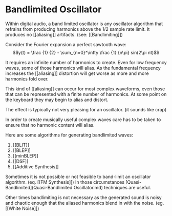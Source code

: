 # Bandlimited Oscillator
Within digital audio, a band limited oscillator is any oscillator algorithm that refrains from producing harmonics above the 1/2 sample rate limit. It produces no [[aliasing]] artifacts. (see: [[Bandlimiting]])

Consider the Fourier expansion a perfect sawtooth wave:
$$y(t) = \frac {1} {2} - \sum_{n=0}^\infty \frac {1} {n\pi} sin(2\pi nt)$$

It requires an infinite number of harmonics to create. Even for low frequency waves, some of those harmonics will alias. As the fundamental frequency increases the [[aliasing]] distortion will get worse as more and more harmonics fold over.

This kind of [[aliasing]] can occur for most complex waveforms, even those that can be represented with a finite number of harmonics. At some point on the keyboard they may begin to alias and distort.

The effect is typically not very pleasing for an oscillator. (it sounds like crap)

In order to create musically useful complex waves care has to be taken to ensure that no harmonic content will alias.

Here are some algorithms for generating bandlimited waves:
1. [[BLIT]]
2. [[BLEP]]
3. [[minBLEP]]
4. [[DSF]]
5. [[Additive Synthesis]]

Sometimes it is not possible or not feasible to band-limit an oscillator algorithm. (eq. [[FM Synthesis]]) In those circumstances [Quasi-Bandlimited](Quasi-Bandlimited Oscillator.md) techniques are useful. 

Other times bandlimiting is not necessary as the generated sound is noisy and chaotic enough that the aliased harmonics blend in with the noise. (eg. [[White Noise]])